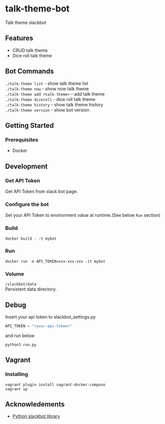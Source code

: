 # talk-theme-bot
Talk theme slackbot

## Features
* CRUD talk theme
* Dice roll talk theme

## Bot Commands
`./talk-theme list` - show talk theme list  
`./talk-theme now` - show now talk theme  
`./talk-theme add <talk-theme>` - add talk theme  
`./talk-theme diceroll` - dice roll talk theme  
`./talk-theme history` - show talk theme history  
`./talk-theme version` - show bot version  

## Getting Started

### Prerequisites
* Docker


## Development

### Get API Token

Get API Token from slack bot page.


### Configure the bot

Set your API Token to environment value at runtime.(See below `Run` section)

### Build
```
docker build . -t mybot
```


### Run
```
docker run -e API_TOKEN=xxx-xxx-xxx -it mybot
```

### Volume
`/slackbot/data`  
Persistent data directory.


##  Debug
Insert your api token to slackbot_settings.py
```python:slackbot_settings.py
API_TOKEN = "<your-api-token>"
```

and run below

```
python3 run.py
```

## Vagrant

### Installing
```
vagrant plugin install vagrant-docker-compose
vagrant up
```

## Acknowledements
* [Python slackbot library](https://github.com/lins05/slackbot)
